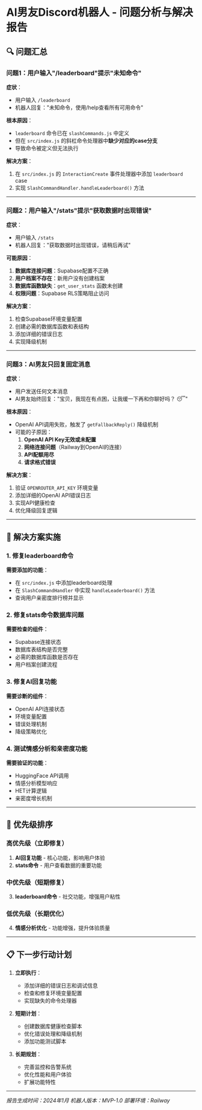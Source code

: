 # AI男友Discord机器人 - 问题分析与解决报告

## 🔍 问题汇总

### 问题1：用户输入"/leaderboard"提示"未知命令"

**症状**：
- 用户输入 `/leaderboard`
- 机器人回复："未知命令，使用/help查看所有可用命令"

**根本原因**：
- `leaderboard` 命令已在 `slashCommands.js` 中定义
- 但在 `src/index.js` 的斜杠命令处理器中**缺少对应的case分支**
- 导致命令被定义但无法执行

**解决方案**：
1. 在 `src/index.js` 的 `InteractionCreate` 事件处理器中添加 `leaderboard` case
2. 实现 `SlashCommandHandler.handleLeaderboard()` 方法

---

### 问题2：用户输入"/stats"提示"获取数据时出现错误"

**症状**：
- 用户输入 `/stats`
- 机器人回复："获取数据时出现错误，请稍后再试"

**可能原因**：
1. **数据库连接问题**：Supabase配置不正确
2. **用户档案不存在**：新用户没有创建档案
3. **数据库函数缺失**：`get_user_stats` 函数未创建
4. **权限问题**：Supabase RLS策略阻止访问

**解决方案**：
1. 检查Supabase环境变量配置
2. 创建必需的数据库函数和表结构
3. 添加详细的错误日志
4. 实现降级机制

---

### 问题3：AI男友只回复固定消息

**症状**：
- 用户发送任何文本消息
- AI男友始终回复："宝贝，我现在有点困，让我缓一下再和你聊好吗？ 😴"

**根本原因**：
- OpenAI API调用失败，触发了 `getFallbackReply()` 降级机制
- 可能的子原因：
  1. **OpenAI API Key无效或未配置**
  2. **网络连接问题**（Railway到OpenAI的连接）
  3. **API配额用尽**
  4. **请求格式错误**

**解决方案**：
1. 验证 `OPENROUTER_API_KEY` 环境变量
2. 添加详细的OpenAI API错误日志
3. 实现API健康检查
4. 优化降级回复逻辑

---

## 🔧 解决方案实施

### 1. 修复leaderboard命令

**需要添加的功能**：
- 在 `src/index.js` 中添加leaderboard处理
- 在 `SlashCommandHandler` 中实现 `handleLeaderboard()` 方法
- 查询用户亲密度排行榜并显示

### 2. 修复stats命令数据库问题

**需要检查的组件**：
- Supabase连接状态
- 数据库表结构是否完整
- 必需的数据库函数是否存在
- 用户档案创建流程

### 3. 修复AI回复功能

**需要诊断的组件**：
- OpenAI API连接状态
- 环境变量配置
- 错误处理机制
- 降级策略优化

### 4. 测试情感分析和亲密度功能

**需要验证的功能**：
- HuggingFace API调用
- 情感分析模型响应
- HET计算逻辑
- 亲密度增长机制

---

## 🎯 优先级排序

### 高优先级（立即修复）
1. **AI回复功能** - 核心功能，影响用户体验
2. **stats命令** - 用户查看数据的重要功能

### 中优先级（短期修复）
3. **leaderboard命令** - 社交功能，增强用户粘性

### 低优先级（长期优化）
4. **情感分析优化** - 功能增强，提升体验质量

---

## 📋 下一步行动计划

1. **立即执行**：
   - 添加详细的错误日志和调试信息
   - 检查和修复环境变量配置
   - 实现缺失的命令处理器

2. **短期计划**：
   - 创建数据库健康检查脚本
   - 优化错误处理和降级机制
   - 添加功能测试脚本

3. **长期规划**：
   - 完善监控和告警系统
   - 优化性能和用户体验
   - 扩展功能特性

---

*报告生成时间：2024年1月*
*机器人版本：MVP-1.0*
*部署环境：Railway* 